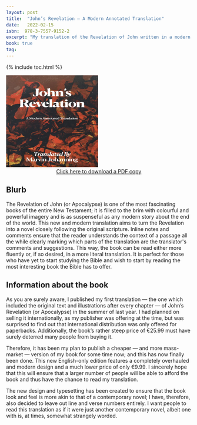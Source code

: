 ```yaml
---
layout: post
title:  "John’s Revelation — A Modern Annotated Translation"
date:   2022-02-15
isbn:  978-3-7557-9152-2
excerpt: "My translation of the Revelation of John written in a modern style with a contemporary book design. Ideal for newcomers to the Bible."
book: true
tag:
---
```


{% include toc.html %}

<img src="/assets/img/apocalypse_eng.webp" height="250" width="250">

<center><a href="/assets/pdf/revelation_eng.pdf">Click here to download a PDF copy</a></center>

## Blurb
The Revelation of John (or Apocalypse) is one of the most fascinating books of the entire New Testament; it is filled to the brim with colourful and powerful imagery and is as suspenseful as any modern story about the end of the world. This new and modern translation aims to turn the Revelation into a novel closely following the original scripture. Inline notes and comments ensure that the reader understands the context of a passage all the while clearly marking which parts of the translation are the translator's comments and suggestions. This way, the book can be read either more fluently or, if so desired, in a more literal translation. It is perfect for those who have yet to start studying the Bible and wish to start by reading the most interesting book the Bible has to offer.

## Information about the book
As you are surely aware, I published my first translation — the one which included the original text and illustrations after every chapter — of John’s Revelation (or Apocalypse) in the summer of last year. I had planned on selling it internationally, as my publisher was offering at the time, but was surprised to find out that international distribution was only offered for paperbacks. Additionally, the book’s rather steep price of €25.99 must have surely deterred many people from buying it.

Therefore, it has been my plan to publish a cheaper — and more mass-market — version of my book for some time now; and this has now finally been done. This new English-only edition features a completely overhauled and modern design and a much lower price of only €9.99. I sincerely hope that this will ensure that a larger number of people will be able to afford the book and thus have the chance to read my translation.

The new design and typesetting has been created to ensure that the book look and feel is more akin to that of a contemporary novel; I have, therefore, also decided to leave out line and verse numbers entirely. I want people to read this translation as if it were just another contemporary novel, albeit one with is, at times, somewhat strangely worded.